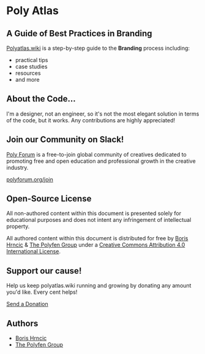 # Poly Atlas

## A Guide of Best Practices in Branding
[Polyatlas.wiki](https://polyatlas.wiki) is a step-by-step guide to the **Branding** process including:
- practical tips
- case studies
- resources
- and more

## About the Code...

I'm a designer, not an engineer, so it's not the most elegant solution in terms of the code, but it works. Any contributions are highly appreciated! 


## Join our Community on Slack!

[Poly Forum](https://polyforum.org) is a free-to-join global community of creatives dedicated to promoting free and open education and professional growth in the creative industry.

[polyforum.org/join](https://polyforum.org/join)


## Open-Source License

All non-authored content within this document is presented solely for educational purposes and does not intent any infringement of intellectual property.

All authored content within this document is distributed for free by [Boris Hrncic](https://boris.hr) & [The Polyfen Group](https://thepolyfengroup.com) under a [Creative Commons Attribution 4.0 International License](https://creativecommons.org/licenses/by/4.0/).


## Support our cause!

Help us keep polyatlas.wiki running and growing by donating any amount you'd like. Every cent helps!

[Send a Donation](https://donate.stripe.com/fZe4ih3hT6Prg0g000)


## Authors

- [Boris Hrncic](https://boris.hr)
- [The Polyfen Group](https://thepolyfengroup.com)